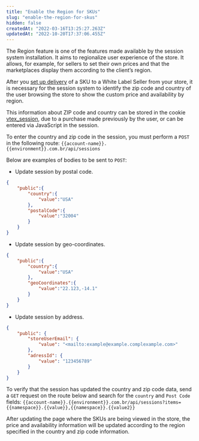 ```yaml
---
title: "Enable the Region for SKUs"
slug: "enable-the-region-for-skus"
hidden: false
createdAt: "2022-03-16T13:25:27.263Z"
updatedAt: "2022-10-20T17:37:06.455Z"
---
```

The Region feature is one of the features made available by the session system installation. It aims to regionalize user experience of the store. It allows, for example, for sellers to set their own prices and that the marketplaces display them according to the client’s region.

After you [set up delivery](https://help.vtex.com/en/tutorial/setting-up-price-and-availability-of-skus-by-region--12ne58BmvYsYuGsimmugoc#setting-up-delivery-in-franchise-accountseller-white-label) of a SKU to a White Label Seller from your store, it is necessary for the session system to identify the zip code and country of the user browsing the store to show the custom price and availability by region.

This information about ZIP code and country can be stored in the cookie [vtex_session](https://help.vtex.com/en/tutorial/setting-up-price-and-availability-of-skus-by-region--12ne58BmvYsYuGsimmugoc), due to a purchase made previously by the user, or can be entered via JavaScript in the session.

To enter the country and zip code in the session, you must perform a `POST` in the following route:
`{{account-name}}.{{environment}}.com.br/api/sessions`

Below are examples of bodies to be sent to `POST`:

- Update session by postal code.

```json
{
	"public":{
		"country":{
			"value":"USA"
		},
		"postalCode":{
			"value":"32004"
		}
	}
}
```

- Update session by geo-coordinates.

```json
{
	"public":{
		"country":{
			"value":"USA"
		},
		"geoCoordinates":{
			"value":"22.123,-14.1"
		}
	}
}
```

- Update session by address.

```Json
{
    "public": {
        "storeUserEmail": {
            "value": "<mailto:example@example.complexample.com>"
        },
        "adressId": {
            "value": "123456789"
        }
    }
}
```

To verify that the session has updated the country and zip code data, send a `GET` request on the route below and search for the `country` and `Post Code` fields:
`{{account-name}}.{{environment}}.com.br/api/sessions?items={{namespace}}.{{value}},{{namespace}}.{{value2}}`

After updating the page where the SKUs are being viewed in the store, the price and availability information will be updated according to the region specified in the country and zip code information.
